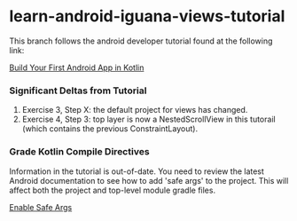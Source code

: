 # learn-android-iguana-views-tutorial

This branch follows the android developer tutorial found at the following link:


[Build Your First Android App in Kotlin](https://developer.android.com/codelabs/build-your-first-android-app-kotlin#0)


### Significant Deltas from Tutorial

1. Exercise 3, Step X: the default project for views has changed.
2. Exercise 4, Step 3: top layer is now a NestedScrollView in this tutorail (which contains the previous ConstraintLayout).

### Grade Kotlin Compile Directives

Information in the tutorial is out-of-date.  You need to review the latest Android documentation to see how to add 'safe args' to the project.  This will affect both the project and top-level module gradle files.

[Enable Safe Args](https://developer.android.com/guide/navigation/use-graph/safe-args#kts)


